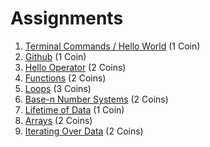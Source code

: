 # Assignments

1. [Terminal Commands / Hello World](./TerminalCommands) (1 Coin)
2. [Github](./Github) (1 Coin)
3. [Hello Operator](./HelloOperator) (2 Coins)
4. [Functions](./Functions) (2 Coins)
5. [Loops](./Loops) (3 Coins)
6. [Base-n Number Systems](./BaseNSystems) (2 Coins)
7. [Lifetime of Data](./Scope) (1 Coin)
8. [Arrays](./Arrays) (2 Coins)
9. [Iterating Over Data](./IteratingData) (2 Coins)

